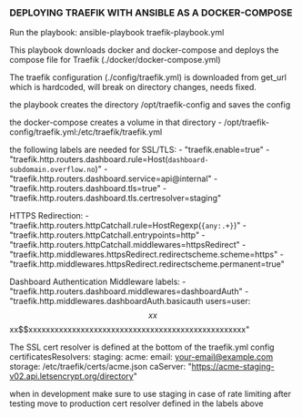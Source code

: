 ### DEPLOYING TRAEFIK WITH ANSIBLE AS A DOCKER-COMPOSE

Run the playbook: ansible-playbook traefik-playbook.yml

This playbook downloads docker and docker-compose and deploys the compose file for Traefik (./docker/docker-compose.yml)

The traefik configuration (./config/traefik.yml) is downloaded from get_url which is hardcoded, will break on directory changes, needs fixed.

the playbook creates the directory /opt/traefik-config and saves the config

the docker-compose creates a volume in that directory 
      - /opt/traefik-config/traefik.yml:/etc/traefik/traefik.yml

the following labels are needed for SSL/TLS:
    - "traefik.enable=true"
      - "traefik.http.routers.dashboard.rule=Host(`dashboard-subdomain.overflow.no`)"
      - "traefik.http.routers.dashboard.service=api@internal"
      - "traefik.http.routers.dashboard.tls=true"
      - "traefik.http.routers.dashboard.tls.certresolver=staging"

HTTPS Redirection:
      - "traefik.http.routers.httpCatchall.rule=HostRegexp(`{any:.+}`)"
      - "traefik.http.routers.httpCatchall.entrypoints=http"
      - "traefik.http.routers.httpCatchall.middlewares=httpsRedirect"
      - "traefik.http.middlewares.httpsRedirect.redirectscheme.scheme=https"
      - "traefik.http.middlewares.httpsRedirect.redirectscheme.permanent=true"
    
Dashboard Authentication Middleware labels:
      - "traefik.http.routers.dashboard.middlewares=dashboardAuth"
      - "traefik.http.middlewares.dashboardAuth.basicauth users=user:$$xx$$xx$$xxxxxxxxxxxxxxxxxxxxxxxxxxxxxxxxxxxxxxxxxxxxxxxxxx"



The SSL cert resolver is defined at the bottom of the traefik.yml config
certificatesResolvers:
  staging:
    acme:
      email: your-email@example.com
      storage: /etc/traefik/certs/acme.json
      caServer: "https://acme-staging-v02.api.letsencrypt.org/directory"

when in development make sure to use staging in case of rate limiting
after testing move to production cert resolver defined in the labels above